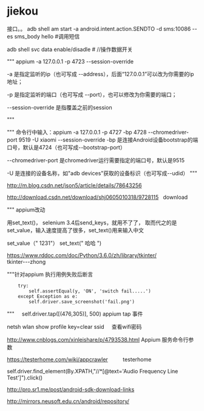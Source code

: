 # jiekou
接口。。
adb shell am start -a android.intent.action.SENDTO -d sms:10086 --es sms_body  hello
#调用短信


adb shell svc data enable/disadle   # //操作数据开关


"""
appium -a 127.0.0.1 -p 4723 --session-override      


-a 是指定监听的ip（也可写成 --address），后面“127.0.0.1”可以改为你需要的ip地址；

-p 是指定监听的端口（也可写成 --port），也可以修改为你需要的端口；

--session-override 是指覆盖之前的session


"""



"""
命令行中输入：appium -a 127.0.0.1 -p 4727 -bp 4728 --chromedriver-port 9519 -U xiaomi --session-override
-bp 是连接Android设备bootstrap的端口号，默认是4724（也可写成--bootstrap-port）

--chromedriver-port 是chromedriver运行需要指定的端口号，默认是9515

-U 是连接的设备名称，如"adb devices"获取的设备标识（也可写成--udid）
"""


http://m.blog.csdn.net/json5/article/details/78643256   


http://download.csdn.net/download/shj0605010318/9728115   download




"""
appium改动

用set_text()， selenium 3.4后send_keys，就用不了了， 取而代之的是set_value，输入速度提高了很多，set_text()用来输入中文

set_value（" 1231"）
set_text(" 哈哈 ")



https://www.rddoc.com/doc/Python/3.6.0/zh/library/tkinter/                 tkinter---zhong



"""针对appium 执行用例失败后断言


        try:
            self.assertEqual(y, 'ON', 'switch fail.....')
        except Exception as e:
            self.driver.save_screenshot('fail.png')


"""
     self.driver.tap([(476,305)], 500)  appium tap 事件

netsh wlan show profile key=clear ssid     查看wifi密码


http://www.cnblogs.com/xinleishare/p/4793538.html      Appium 服务命令行参数

https://testerhome.com/wiki/appcrawler          testerhome









self.driver.find_element(By.XPATH,"//*[@text='Audio Frequency Line Test']").click()














http://pro.sr1.me/post/android-sdk-download-links

http://mirrors.neusoft.edu.cn/android/repository/
